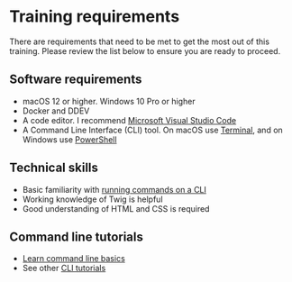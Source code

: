# Training requirements

There are requirements that need to be met to get the most out of this training.  Please review the list below to ensure you are ready to proceed.

## Software requirements

* macOS 12 or higher.  Windows 10 Pro or higher
* Docker and DDEV
* A code editor. I recommend [Microsoft Visual Studio Code](https://code.visualstudio.com/download)
* A Command Line Interface (CLI) tool.  On macOS use [Terminal](https://www.youtube.com/watch?v=Jm8-UFf8IMg), and on Windows use [PowerShell](https://www.youtube.com/watch?v=VFuobJbbDtU)

## Technical skills

* Basic familiarity with [running commands on a CLI](https://www.hongkiat.com/blog/web-designers-essential-command-lines/)
* Working knowledge of Twig is helpful
* Good understanding of HTML and CSS is required

## Command line tutorials

* [Learn command line basics](https://tutorial.djangogirls.org/en/intro_to_command_line/)
* See other [CLI tutorials](https://www.youtube.com/results?search_query=basic+training+on+command+line+interface)

